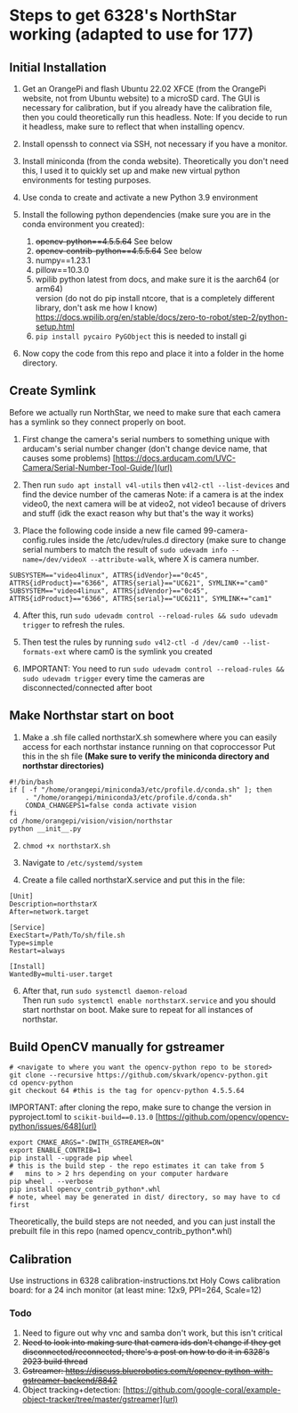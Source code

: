 # Steps to get 6328's NorthStar working (adapted to use for 177)

## Initial Installation
1. Get an OrangePi and flash Ubuntu 22.02 XFCE (from the OrangePi website, not from Ubuntu website) to a microSD card. The GUI is necessary for calibration, but if you already have the calibration file, then you could theoretically run this headless. Note: If you decide to run it headless, make sure to reflect that when installing opencv.
   
3. Install openssh to connect via SSH, not necessary if you have a monitor.
   
5. Install miniconda (from the conda website). Theoretically you don't need this, I used it to quickly set up and make new virtual python environments for testing purposes.
   
7. Use conda to create and activate a new Python 3.9 environment
   
9. Install the following python dependencies (make sure you are in the conda environment you created):
   1. ~~opencv-python==4.5.5.64~~ See below
   2. ~~opencv-contrib-python==4.5.5.64~~ See below
   3. numpy==1.23.1
   4. pillow==10.3.0
   5. wpilib python latest from docs, and make sure it is the aarch64 (or arm64)   
      version (do not do pip install ntcore, that is a completely different library,
      don't ask me how I know)
[      https://docs.wpilib.org/en/stable/docs/zero-to-robot/step-2/python-setup.html
](url)
   6. ```pip install pycairo PyGObject``` this is needed to install gi
10. Now copy the code from this repo and place it into a folder in the home directory.
   
## Create Symlink
Before we actually run NorthStar, we need to make sure that each camera has a symlink so they connect properly on boot.
   
1. First change the camera's serial numbers to something unique with arducam's serial number changer (don't change device name, that causes some problems)  [https://docs.arducam.com/UVC-Camera/Serial-Number-Tool-Guide/](url)
   
2. Then run `sudo apt install v4l-utils` then `v4l2-ctl --list-devices` and find the device number of the cameras
   Note: if a camera is at the index video0, the next camera will be at video2,         not video1 because of drivers and stuff (idk the exact reason why but that's         the way it works)

3. Place the following code inside a new file camed 99-camera-config.rules inside the /etc/udev/rules.d directory (make sure to change serial numbers to match the result of `sudo udevadm info --name=/dev/videoX --attribute-walk`, where X is camera number.
```
SUBSYSTEM=="video4linux", ATTRS{idVendor}=="0c45", ATTRS{idProduct}=="6366", ATTRS{serial}=="UC621", SYMLINK+="cam0"
SUBSYSTEM=="video4linux", ATTRS{idVendor}=="0c45", ATTRS{idProduct}=="6366", ATTRS{serial}=="UC6211", SYMLINK+="cam1"
```
4. After this, run `sudo udevadm control --reload-rules && sudo udevadm trigger` to refresh the rules.
    
5. Then test the rules by running `sudo v4l2-ctl -d /dev/cam0 --list-formats-ext` where cam0 is the symlink you created
   
6. IMPORTANT: You need to run `sudo udevadm control --reload-rules && sudo udevadm trigger` every time the cameras are disconnected/connected after boot
   

## Make Northstar start on boot
   
1. Make a .sh file called northstarX.sh somewhere where you can easily access for each northstar instance running on that coproccessor
Put this in the sh file
**(Make sure to verify the miniconda directory and northstar directories)**
```
#!/bin/bash
if [ -f "/home/orangepi/miniconda3/etc/profile.d/conda.sh" ]; then
    . "/home/orangepi/miniconda3/etc/profile.d/conda.sh"
    CONDA_CHANGEPS1=false conda activate vision
fi
cd /home/orangepi/vision/vision/northstar
python __init__.py
```  

2. `chmod +x northstarX.sh`
   
4. Navigate to `/etc/systemd/system`

5. Create a file called northstarX.service and put this in the file:  
```
[Unit]
Description=northstarX
After=network.target

[Service]
ExecStart=/Path/To/sh/file.sh
Type=simple
Restart=always

[Install]
WantedBy=multi-user.target
```  

6. After that, run `sudo systemctl daemon-reload`  
Then run `sudo systemctl enable northstarX.service`  and you should start northstar on boot. Make sure to repeat for all instances of northstar.

## Build OpenCV manually for gstreamer
```
# <navigate to where you want the opencv-python repo to be stored>
git clone --recursive https://github.com/skvark/opencv-python.git
cd opencv-python
git checkout 64 #this is the tag for opencv-python 4.5.5.64
```
IMPORTANT: after cloning the repo, make sure to change the version in pyproject.toml to ```scikit-build==0.13.0```
[https://github.com/opencv/opencv-python/issues/648](url)
```
export CMAKE_ARGS="-DWITH_GSTREAMER=ON"
export ENABLE_CONTRIB=1
pip install --upgrade pip wheel
# this is the build step - the repo estimates it can take from 5 
#   mins to > 2 hrs depending on your computer hardware
pip wheel . --verbose
pip install opencv_contrib_python*.whl
# note, wheel may be generated in dist/ directory, so may have to cd first
```
Theoretically, the build steps are not needed, and you can just install the prebuilt file in this repo (named opencv_contrib_python*.whl)

## Calibration
Use instructions in 6328 calibration-instructions.txt
Holy Cows calibration board: for a 24 inch monitor (at least mine: 12x9, PPI=264, Scale=12)

### Todo
1. Need to figure out why vnc and samba don't work, but this isn't critical
2. ~~Need to look into making sure that camera ids don't change if they get disconnected/reconnected, there's a post on how to do it in 6328's 2023 build thread~~
3. ~~Gstreamer: [https://discuss.bluerobotics.com/t/opencv-python-with-gstreamer-backend/8842
](url)~~
4. Object tracking+detection: [https://github.com/google-coral/example-object-tracker/tree/master/gstreamer](url)

